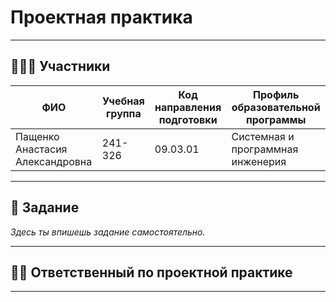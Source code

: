 # Проектная практика

---

## 🧑‍🤝‍🧑 Участники

| ФИО | Учебная группа | Код направления подготовки | Профиль образовательной программы |
|-----|----------------|-----------------------------|------------------------------------|
| Пащенко Анастасия Александровна | 241-326 | 09.03.01 | Системная и программная инженерия |

---

## 📌 Задание

_Здесь ты впишешь задание самостоятельно._

---

## 🧑‍🏫 Ответственный по проектной практике



---
